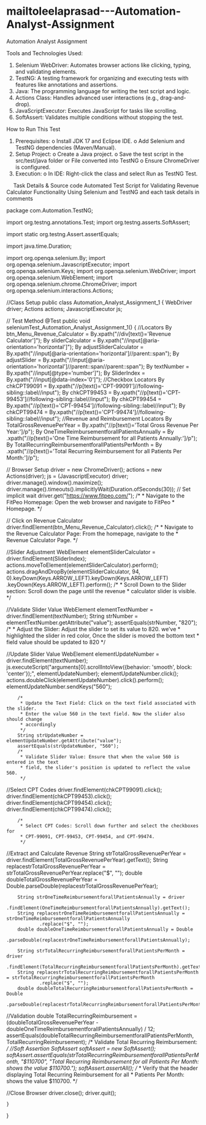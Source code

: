 # mailtoleelaprasad---Automation-Analyst-Assignment

Automation Analyst Assignment


Tools and Technologies Used:
1.	Selenium WebDriver: Automates browser actions like clicking, typing, and validating elements.
2.	TestNG: A testing framework for organizing and executing tests with features like annotations and assertions.
3.	Java: The programming language for writing the test script and logic.
4.	Actions Class: Handles advanced user interactions (e.g., drag-and-drop).
5.	JavaScriptExecutor: Executes JavaScript for tasks like scrolling.
6.	SoftAssert: Validates multiple conditions without stopping the test.


How to Run This Test
1.	Prerequisites:
o	Install JDK 17 and Eclipse IDE.
o	Add Selenium and TestNG dependencies (Maven/Manual).
2.	Setup Project:
o	Create a Java project.
o	Save the test script in the src/test/java folder or File converted into TestNG
o	Ensure ChromeDriver is configured.
3.	Execution:
o	In IDE: Right-click the class and select Run as TestNG Test.


 
Task Details & Source code 
Automated Test Script for Validating Revenue Calculator Functionality Using Selenium and TestNG and each task details in comments

package com.Automation.TestNG;

import org.testng.annotations.Test;
import org.testng.asserts.SoftAssert;

import static org.testng.Assert.assertEquals;

import java.time.Duration;

import org.openqa.selenium.By;
import org.openqa.selenium.JavascriptExecutor;
import org.openqa.selenium.Keys;
import org.openqa.selenium.WebDriver;
import org.openqa.selenium.WebElement;
import org.openqa.selenium.chrome.ChromeDriver;
import org.openqa.selenium.interactions.Actions;

//Class Setup
public class Automation_Analyst_Assignment_1 {
	WebDriver driver;
	Actions actions;
	JavascriptExecutor js;

// Test Method
	@Test
	public void seleniumTest_Automation_Analyst_Assignment_1() {
//Locators
		By btn_Menu_Revenue_Calculator = By.xpath("//div[text()='Revenue Calculator']");
		By sliderCalculator = By.xpath("//input[@aria-orientation='horizontal']");
		By adjustSliderCalculator = By.xpath("//input[@aria-orientation='horizontal']//parent::span");
		By adjustSlider = By.xpath("//input[@aria-orientation='horizontal']//parent::span//parent::span");
		By textNumber = By.xpath("//input[@type='number']");
		By SliderIndex = By.xpath("//input[@data-index='0']");
//Checkbox Locators
		By chkCPT99091 = By.xpath("//p[text()='CPT-99091']//following-sibling::label//input");
		By chkCPT99453 = By.xpath("//p[text()='CPT-99453']//following-sibling::label//input");
		By chkCPT99454 = By.xpath("//p[text()='CPT-99454']//following-sibling::label//input");
		By chkCPT99474 = By.xpath("//p[text()='CPT-99474']//following-sibling::label//input");
//Revenue and Reimbursement Locators
		By TotalGrossRevenuePerYear = By.xpath("//p[text()='Total Gross Revenue Per Year:']/p");
		By OneTimeReimbursementforallPatientsAnnually = By
				.xpath("//p[text()='One Time Reimbursement for all Patients Annually:']/p");
		By TotalRecurringReimbursementforallPatientsPerMonth = By
				.xpath("//p[text()='Total Recurring Reimbursement for all Patients Per Month:']/p");

// Browser Setup
		driver = new ChromeDriver();
		actions = new Actions(driver);
		js = (JavascriptExecutor) driver;
		driver.manage().window().maximize();
		driver.manage().timeouts().implicitlyWait(Duration.ofSeconds(30)); // Set implicit wait
		driver.get("https://www.fitpeo.com/");
		/*
		 * Navigate to the FitPeo Homepage: Open the web browser and navigate to FitPeo
		 * Homepage.
		 */

// Click on Revenue Calculator
		driver.findElement(btn_Menu_Revenue_Calculator).click();
		/*
		 * Navigate to the Revenue Calculator Page: From the homepage, navigate to the
		 * Revenue Calculator Page.
		 */

//Slider Adjustment
		WebElement elementSliderCalculator = driver.findElement(SliderIndex);
		actions.moveToElement(elementSliderCalculator).perform();
		actions.dragAndDropBy(elementSliderCalculator, 94, 0).keyDown(Keys.ARROW_LEFT).keyDown(Keys.ARROW_LEFT)
				.keyDown(Keys.ARROW_LEFT).perform();
		/*
		 * Scroll Down to the Slider section: Scroll down the page until the revenue
		 * calculator slider is visible.
		 */

//Validate Slider Value
		WebElement elementTextNumber = driver.findElement(textNumber);
		String strNumber = elementTextNumber.getAttribute("value");
		assertEquals(strNumber, "820");
		/*
		 * Adjust the Slider: Adjust the slider to set its value to 820. we’ve
		 * highlighted the slider in red color, Once the slider is moved the bottom text
		 * field value should be updated to 820
		 */

//Update Slider Value
		WebElement elementUpdateNumber = driver.findElement(textNumber);
		js.executeScript("arguments[0].scrollIntoView({behavior: 'smooth', block: 'center'});", elementUpdateNumber);
		elementUpdateNumber.click();
		actions.doubleClick(elementUpdateNumber).click().perform();
		elementUpdateNumber.sendKeys("560");

		/*
		 * Update the Text Field: Click on the text field associated with the slider.
		 * Enter the value 560 in the text field. Now the slider also should change
		 * accordingly
		 */
		String strUpdateNumber = elementUpdateNumber.getAttribute("value");
		assertEquals(strUpdateNumber, "560");
		/*
		 * Validate Slider Value: Ensure that when the value 560 is entered in the text
		 * field, the slider's position is updated to reflect the value 560.
		 */

//Select CPT Codes
		driver.findElement(chkCPT99091).click();
		driver.findElement(chkCPT99453).click();
		driver.findElement(chkCPT99454).click();
		driver.findElement(chkCPT99474).click();

		/*
		 * Select CPT Codes: Scroll down further and select the checkboxes for
		 * CPT-99091, CPT-99453, CPT-99454, and CPT-99474.
		 */

//Extract and Calculate Revenue
		String strTotalGrossRevenuePerYear = driver.findElement(TotalGrossRevenuePerYear).getText();
		String replacestrTotalGrossRevenuePerYear = strTotalGrossRevenuePerYear.replace("$", "");
		double doubleTotalGrossRevenuePerYear = Double.parseDouble(replacestrTotalGrossRevenuePerYear);

		String strOneTimeReimbursementforallPatientsAnnually = driver
				.findElement(OneTimeReimbursementforallPatientsAnnually).getText();
		String replacestrOneTimeReimbursementforallPatientsAnnually = strOneTimeReimbursementforallPatientsAnnually
				.replace("$", "");
		double doubleOneTimeReimbursementforallPatientsAnnually = Double
				.parseDouble(replacestrOneTimeReimbursementforallPatientsAnnually);

		String strTotalRecurringReimbursementforallPatientsPerMonth = driver
				.findElement(TotalRecurringReimbursementforallPatientsPerMonth).getText();
		String replacestrTotalRecurringReimbursementforallPatientsPerMonth = strTotalRecurringReimbursementforallPatientsPerMonth
				.replace("$", "");
		double doubleTotalRecurringReimbursementforallPatientsPerMonth = Double
				.parseDouble(replacestrTotalRecurringReimbursementforallPatientsPerMonth);
//Validation
		double TotalRecurringReimbursement = (doubleTotalGrossRevenuePerYear
				- doubleOneTimeReimbursementforallPatientsAnnually) / 12;
		assertEquals(doubleTotalRecurringReimbursementforallPatientsPerMonth, TotalRecurringReimbursement);
		/* Validate Total Recurring Reimbursement: */
//Soft Assertion
		SoftAssert softAssert = new SoftAssert();
		softAssert.assertEquals(strTotalRecurringReimbursementforallPatientsPerMonth, "$110700",
				"Total Recurring Reimbursement for all Patients Per Month: shows the value $110700.");
		softAssert.assertAll();
		/*
		 * Verify that the header displaying Total Recurring Reimbursement for all
		 * Patients Per Month: shows the value $110700.
		 */

//Close Browser
		driver.close();
		driver.quit();

	}

}


